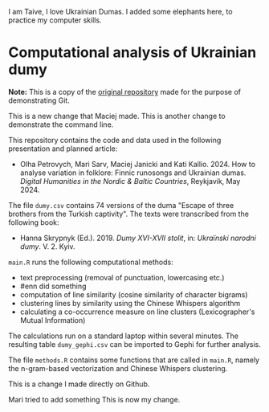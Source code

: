 I am Taive, I love Ukrainian Dumas. I added some elephants here, to practice my computer skills. 

# Computational analysis of Ukrainian dumy

**Note:** This is a copy of the
[original repository](https://github.com/maciejjan/dhnb24-dumy)
made for the purpose of demonstrating Git.

This is a new change that Maciej made.
This is another change to demonstrate the command line.

This repository contains the code and data used in the following
presentation and planned article:
* Olha Petrovych, Mari Sarv, Maciej Janicki and Kati Kallio. 2024. How to analyse variation in folklore: Finnic runosongs and Ukrainian dumas. *Digital Humanities in the Nordic & Baltic Countries*, Reykjavik, May 2024.

The file `dumy.csv` contains 74 versions of the duma "Escape of three
brothers from the Turkish captivity". The texts were transcribed from
the following book:
* Hanna Skrypnyk (Ed.). 2019. *Dumy XVI-XVII stolit*, in: *Ukraïnski narodni dumy*. V. 2. Kyiv.

`main.R` runs the following computational methods:
* text preprocessing (removal of punctuation, lowercasing etc.)
* #enn did something
* computation of line similarity (cosine similarity of character bigrams)
* clustering lines by similarity using the Chinese Whispers algorithm
* calculating a co-occurrence measure on line clusters (Lexicographer's Mutual Information)

The calculations run on a standard laptop within several minutes.
The resulting table `dumy_gephi.csv` can be imported to Gephi for
further analysis.

The file `methods.R` contains some functions that are called in `main.R`,
namely the n-gram-based vectorization and Chinese Whispers clustering.

This is a change I made directly on Github.

Mari tried to add something
This is now my change.
